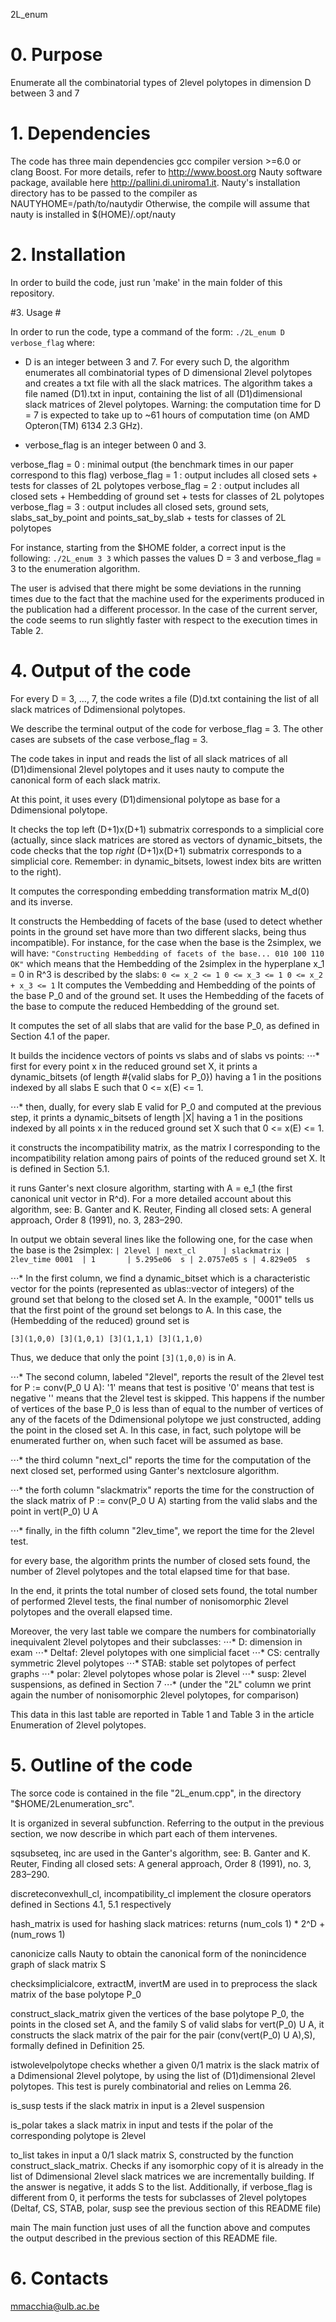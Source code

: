 2L_enum


# 0. Purpose #

Enumerate all the combinatorial types of 2level polytopes in dimension D between 3 and 7


# 1. Dependencies #

The code has three main dependencies
 gcc compiler version >=6.0 or clang
 Boost. For more details, refer to http://www.boost.org 
 Nauty software package, available here http://pallini.di.uniroma1.it. 
Nauty's installation directory has to be passed to the compiler as NAUTYHOME=/path/to/nautydir
Otherwise, the compile will assume that nauty is installed in $(HOME)/.opt/nauty


# 2. Installation #

In order to build the code, just run 'make' in the main folder of this repository.


#3. Usage #

In order to run the code, type a command of the form:
`
./2L_enum D verbose_flag
`
where:
- D is an integer between 3 and 7. For every such D, the algorithm enumerates all combinatorial types of D dimensional 2level polytopes and creates a txt file with all the slack matrices. The algorithm takes a file named (D1).txt in input, containing the list of all (D1)dimensional slack matrices of 2level polytopes.
Warning: the computation time for D = 7 is expected to take up to ~61 hours of computation time (on AMD Opteron(TM) 6134 2.3 GHz).

- verbose_flag is an integer between 0 and 3.

verbose_flag = 0 : minimal output (the benchmark times in our paper correspond to this flag)
verbose_flag = 1 : output includes all closed sets + tests for classes of 2L polytopes
verbose_flag = 2 : output includes all closed sets + Hembedding of ground set + tests for classes of 2L polytopes
verbose_flag = 3 : output includes all closed sets, ground sets, slabs_sat_by_point and points_sat_by_slab + tests for classes of 2L polytopes

For instance, starting from the $HOME folder, a correct input is the following:
`
./2L_enum 3 3
`
which passes the values D = 3 and verbose_flag = 3 to the enumeration algorithm.

The user is advised that there might be some deviations in the running times due to the fact that the machine used for the experiments produced in the publication had a different processor. In the case of the current server, the code seems to run slightly faster with respect to the execution times in Table 2. 


# 4. Output of the code #

For every D = 3, ..., 7, the code writes a file (D)d.txt containing the list of all slack matrices of Ddimensional polytopes.

We describe the terminal output of the code for verbose_flag = 3. The other cases are subsets of the case verbose_flag = 3.

 The code takes in input and reads the list of all slack matrices of all (D1)dimensional 2level polytopes and it uses nauty to compute the canonical form of each slack matrix.

 At this point, it uses every (D1)dimensional polytope as base for a Ddimensional polytope.

 It checks the top left (D+1)x(D+1) submatrix corresponds to a simplicial core (actually, since slack matrices are stored as vectors of dynamic_bitsets, the code checks that the top *right* (D+1)x(D+1) submatrix corresponds to a simplicial core. Remember: in dynamic_bitsets, lowest index bits are written to the right).

 It computes the corresponding embedding transformation matrix M_d(0) and its inverse.

 It constructs the Hembedding of facets of the base (used to detect whether points in the ground set have more than two different slacks, being thus incompatible). 
For instance, for the case when the base is the 2simplex, we will have:
`
"Constructing Hembedding of facets of the base... 010 100 110 OK"
`
which means that the Hembedding of the 2simplex in the hyperplane x_1 = 0 in R^3 is described by the slabs:
`
0 <= x_2 <= 1
0 <= x_3 <= 1
0 <= x_2 + x_3 <= 1
`
 It computes the Vembedding and Hembedding of the points of the base P_0 and of the ground set.
It uses the Hembedding of the facets of the base to compute the reduced Hembedding of the ground set.

 It computes the set of all slabs that are valid for the base P_0, as defined in Section 4.1 of the paper.

 It builds the incidence vectors of points vs slabs and of slabs vs points:
⋅⋅⋅* first for every point x in the reduced ground set X, it prints a dynamic_bitsets (of length #{valid slabs for P_0}) having a 1 in the positions indexed by all slabs E such that 0 <= x(E) <= 1.

⋅⋅⋅* then, dually, for every slab E valid for P_0 and computed at the previous step, it prints a dynamic_bitsets of length |X| having a 1 in the positions indexed by all points x in the reduced ground set X such that 0 <= x(E) <= 1.

 it constructs the incompatibility matrix, as the matrix I corresponding to the incompatibility relation among pairs of points of the reduced ground set X. It is defined in Section 5.1.

 it runs Ganter's next closure algorithm, starting with A = e_1 (the first canonical unit vector in R^d). For a more detailed account about this algorithm, see: B. Ganter and K. Reuter, Finding all closed sets: A general approach, Order 8 (1991), no. 3, 283–290.

In output we obtain several lines like the following one, for the case when the base is the 2simplex:
`
      | 2level | next_cl      | slackmatrix | 2lev_time
0001  | 1       | 5.295e06  s | 2.0757e05 s | 4.829e05  s 
`

⋅⋅⋅* In the first column, we find a dynamic_bitset which is a characteristic vector for the points (represented as ublas::vector of integers) of the ground set that belong to the closed set A. In the example, "0001" tells us that the first point of the ground set belongs to A. 
In this case, the (Hembedding of the reduced) ground set is 

	[3](1,0,0) [3](1,0,1) [3](1,1,1) [3](1,1,0) 

Thus, we deduce that only the point `[3](1,0,0)` is in A.

⋅⋅⋅* The second column, labeled "2level", reports the result of the 2level test for P := conv(P_0 U A):
'1' means that test is positive
'0' means that test is negative 
'' means that the 2level test is skipped. This happens if the number of vertices of the base P_0 is less than of equal to the number of vertices of any of the facets of the Ddimensional polytope we just constructed, adding the point in the closed set A. In this case, in fact, such polytope will be enumerated further on, when such facet will be assumed as base.

⋅⋅⋅* the third column "next_cl" reports the time for the computation of the next closed set, performed using Ganter's nextclosure algorithm.

⋅⋅⋅* the forth column "slackmatrix" reports the time for the construction of the slack matrix of P := conv(P_0 U A) starting from the valid slabs and the point in vert(P_0) U A

⋅⋅⋅* finally, in the fifth column "2lev_time", we report the time for the 2level test.

 for every base, the algorithm prints the number of closed sets found, the number of 2level polytopes and the total elapsed time for that base. 

 In the end, it prints the total number of closed sets found, the total number of performed 2level tests, the final number of nonisomorphic 2level polytopes and the overall elapsed time.

Moreover, the very last table we compare the numbers for combinatorially inequivalent 2level polytopes and their subclasses:
⋅⋅⋅* D: dimension in exam
⋅⋅⋅* Deltaf: 2level polytopes with one simplicial facet
⋅⋅⋅* CS: centrally symmetric 2level polytopes
⋅⋅⋅* STAB: stable set polytopes of perfect graphs
⋅⋅⋅* polar: 2level polytopes whose polar is 2level
⋅⋅⋅* susp: 2level suspensions, as defined in Section 7
⋅⋅⋅* (under the "2L" column we print again the number of nonisomorphic 2level polytopes, for comparison)

This data in this last table are reported in Table 1 and Table 3 in the article Enumeration of 2level polytopes.


# 5. Outline of the code #

The sorce code is contained in the file "2L_enum.cpp", in the directory "$HOME/2Lenumeration_src".

It is organized in several subfunction. Referring to the output in the previous section, we now describe in which part each of them intervenes.

 sqsubseteq, inc
are used in the Ganter's algorithm, see: B. Ganter and K. Reuter, Finding all closed sets: A general approach, Order 8 (1991), no. 3, 283–290. 

 discreteconvexhull_cl, incompatibility_cl
implement the closure operators defined in Sections 4.1, 5.1 respectively

 hash_matrix
is used for hashing slack matrices: returns (num_cols  1) * 2^D + (num_rows  1)

 canonicize
calls Nauty to obtain the canonical form of the nonincidence graph of slack matrix S

 checksimplicialcore, extractM, invertM
are used in to preprocess the slack matrix of the base polytope P_0

 construct_slack_matrix
given the vertices of the base polytope P_0, the points in the closed set A, and the family S of valid slabs for vert(P_0) U A, it constructs the slack matrix of the pair for the pair (conv(vert(P_0) U A),S), formally defined in Definition 25.

 istwolevelpolytope
checks whether a given 0/1 matrix is the slack matrix of a Ddimensional 2level polytope, by using the list of (D1)dimensional 2level polytopes. This test is purely combinatorial and relies on Lemma 26.

 is_susp
tests if the slack matrix in input is a 2level suspension

 is_polar
takes a slack matrix in input and tests if the polar of the corresponding polytope is 2level

 to_list
takes in input a 0/1 slack matrix S, constructed by the function construct_slack_matrix. Checks if any isomorphic copy of it is already in the list of Ddimensional 2level slack matrices we are incrementally building. If the answer is negative, it adds S to the list. Additionally, if verbose_flag is different from 0, it performs the tests for subclasses of 2level polytopes (Deltaf, CS, STAB, polar, susp  see the previous section of this README file)

 main
The main function just uses of all the function above and computes the output described in the previous section of this README file.


# 6. Contacts #

mmacchia@ulb.ac.be